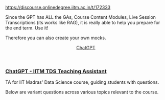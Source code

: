 https://discourse.onlinedegree.iitm.ac.in/t/172333

Since the GPT has ALL the GAs, Course Content Modules, Live Session Transcriptions (its works like RAG), it is really able to help you prepare for the end term. Use it!</h4>
<p>Therefore you can also create your own mocks.</p>
<aside class="onebox allowlistedgeneric" data-onebox-src="https://chatgpt.com/g/g-mZqKVxKDx-iitm-tds-teaching-assistant">
<header class="source">

<a href="https://chatgpt.com/g/g-mZqKVxKDx-iitm-tds-teaching-assistant" rel="noopener" target="_blank">ChatGPT</a>
</header>
<article class="onebox-body">
<h3><a href="https://chatgpt.com/g/g-mZqKVxKDx-iitm-tds-teaching-assistant" rel="noopener" target="_blank">ChatGPT - IITM TDS Teaching Assistant</a></h3>
<p>TA for IIT Madras' Data Science course, guiding students with questions.</p>
</article>
<div class="onebox-metadata">
</div>
<div style="clear: both"></div>
</aside>
<p>Below are variant questions across various topics relevant to the course.